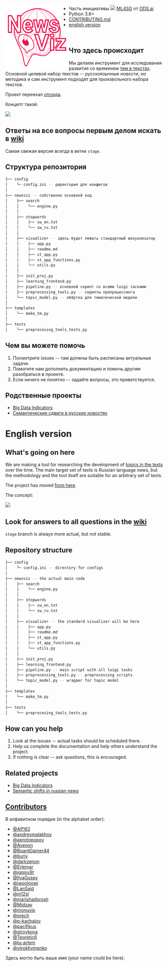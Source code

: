 <img src="https://raw.githubusercontent.com/newsviz/newsviz.github.io/master/pics/news_viz_logo_eye.svg" align="left" alt="LOGO" width="200"/></img>

- Часть инициативы <img src="https://ods.ai/ods/logo/ml4sg.svg" width="30"> [ML4SG](https://ods.ai/hubs/ml4sg) от [ODS.ai](https://ods.ai)
- Python 3.6+
- [CONTRIBUTING.md](./CONTRIBUTING.md)
- [english version](#english-version)

</br>

## Что здесь происходит

Мы делаем инструмент для исследования развития со временем [тем в текстах](http://www.machinelearning.ru/wiki/index.php?title=Тематическое_моделирование). Основной целевой набор текстов -- русскоязычные новости, но методика и сам инструмент подходят для произвольного набора текстов.

Проект переехал [отсюда](https://github.com/ods-ai-ml4sg/proj_news_viz).

Концепт такой:

![](https://camo.githubusercontent.com/3f306e50fd0b38266da057dde30d010b2d511fe9/68747470733a2f2f692e6962622e636f2f526763736633762f6e6577732d76697a2d636f6e636570742e706e67)

## Ответы на все вопросы первым делом искать в [wiki](https://github.com/newsviz/newsviz/wiki)

Самая свежая версия всегда в ветке `stage`.

## Структура репозитория

```bash
├── config
│    └─ config.ini -- директория для конфигов
│
├── newsviz -- собственно основной код
│    ├── search
│    │    └── engine.py
│    │
│    ├── stopwords
│    │    ├── sw_en.txt
│    │    └── sw_ru.txt
│    │
│    ├── visualizer -- здесь будет лежать стандартный визуализатор
│    │    ├── app.py
│    │    ├── readme.md
│    │    ├── st_app.py
│    │    ├── st_app_functions.py
│    │    └── utils.py
│    │
│    ├── init_proj.py
│    ├── learning_frontend.py
│    ├── pipeline.py -- основной скрипт со всеми luigi тасками
│    ├── preprocessing_tools.py -- скрипты препроцессинга
│    └── topic_model.py -- обёртка для тематической модели
│
├── templates
│    └── make_tm.py
│
├── tests
│    └── preprocesing_tools_tests.py
```

## Чем вы можете помочь

1. Посмотрите issues -- там должны быть расписаны актуальные задачи.
2. Помогите нам дополнить документацию и помочь другим разобраться в проекте.
3. Если ничего не понятно -- задайте вопросы, это приветствуется.

## Родственные проекты

- [Big Data Indicators](http://bigdata-indicators.com/)
- [Семантические сдвиги в русских новостях](https://shiftry.rusvectores.org/ru/)

# English version

## What's going on here

We are making a tool for researching the development of [topics in the texts](http://www.machinelearning.ru/wiki/index.php?title=Thematic_modeling) over the time. The main target set of texts is Russian language news, but the methodology and the tool itself are suitable for an arbitrary set of texts.

The project has moved [from here](https://github.com/ods-ai-ml4sg/proj_news_viz).

The concept:

![](https://camo.githubusercontent.com/3f306e50fd0b38266da057dde30d010b2d511fe9/68747470733a2f2f692e6962622e636f2f526763736633762f6e6577732d76697a2d636f6e636570742e706e67)

## Look for answers to all questions in the [wiki](https://github.com/newsviz/newsviz/wiki)

`stage` branch is always more actual, but not stable.

## Repository structure

```bash
├── config
│    └─ config.ini -- directory for configs
│
├── newsviz -- the actual main code
│    ├── search
│    │    └── engine.py
│    │
│    ├── stopwords
│    │    ├── sw_en.txt
│    │    └── sw_ru.txt
│    │
│    ├── visualizer -- the standard visualizer will be here
│    │    ├── app.py
│    │    ├── readme.md
│    │    ├── st_app.py
│    │    ├── st_app_functions.py
│    │    └── utils.py
│    │
│    ├── init_proj.py
│    ├── learning_frontend.py
│    ├── pipeline.py -- main script with all luigi tasks
│    ├── preprocessing_tools.py -- preprocessing scripts
│    └── topic_model.py -- wrapper for topic model
│
├── templates
│    └── make_tm.py
│
├── tests
│    └── preprocesing_tools_tests.py
```


## How can you help

1. Look at the issues -- actual tasks should be scheduled there.
2. Help us complete the documentation and help others understand the project.
3. If nothing is clear -- ask questions, this is encouraged.

## Related projects

- [Big Data Indicators](http://bigdata-indicators.com/)
- [Semantic shifts in russian news](https://shiftry.rusvectores.org/ru/)

## [Contributors](https://github.com/newsviz/newsviz/graphs/contributors)

В алфавитном порядке (in the alphabet order):

 - [@Alf162](https://github.com/Alf162)
 - [@andreymalakhov](https://github.com/andreymalakhov)
 - [@aprotopopov](https://github.com/aprotopopov)
 - [@Avenon](https://github.com/Avenon)
 - [@BoardGamer44](https://github.com/BoardGamer44)
 - [@buriy](https://github.com/buriy)
 - [@darkzenon](https://github.com/darkzenon)
 - [@Erlemar](https://github.com/Erlemar)
 - [@iggisv9t](https://github.com/iggisv9t)
 - [@IlyaGusev](https://github.com/IlyaGusev)
 - [@iwooloowi](https://github.com/iwooloowi)
 - [@LanSaid](https://github.com/LanSaid)
 - [@m12sl](https://github.com/m12sl)
 - [@marishadorosh](https://github.com/marishadorosh)
 - [@Midzay](https://github.com/Midzay)
 - [@monuvio](https://github.com/monuvio)
 - [@orech](https://github.com/orech)
 - [@p-kachalov](https://github.com/p-kachalov)
 - [@pacifikus](https://github.com/pacifikus)
 - [@stroykova](https://github.com/stroykova)
 - [@Teoretic6](https://github.com/Teoretic6)
 - [@tu-artem](https://github.com/tu-artem)
 - [@vtrokhymenko](https://github.com/vtrokhymenko)

Здесь могло быть ваше имя (your name could be here).
